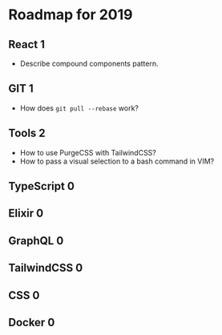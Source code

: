 # Roadmap for 2019

## React 1
- Describe compound components pattern.

## GIT 1
- How does `git pull --rebase` work?

## Tools 2
- How to use PurgeCSS with TailwindCSS?
- How to pass a visual selection to a bash command in VIM?

## TypeScript 0
## Elixir 0
## GraphQL 0
## TailwindCSS 0
## CSS 0
## Docker 0
